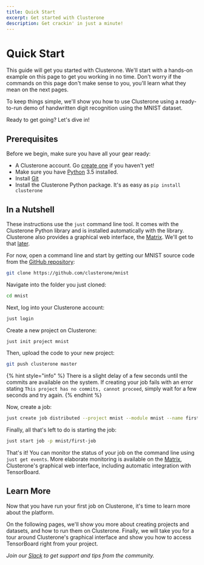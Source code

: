 ```yaml
---
title: Quick Start
excerpt: Get started with Clusterone
description: Get crackin' in just a minute!
---
```


# Quick Start

This guide will get you started with Clusterone. We'll start with a hands-on example on this page to get you working in no time. Don't worry if the commands on this page don't make sense to you, you'll learn what they mean on the next pages.

To keep things simple, we'll show you how to use Clusterone using a ready-to-run demo of handwritten digit recognition using the MNIST dataset.

Ready to get going? Let's dive in!

## Prerequisites

Before we begin, make sure you have all your gear ready:

* A Clusterone account. Go [create one](https://www.clusterone.com) if you haven't yet!
* Make sure you have [Python](https://python.org) 3.5 installed.
* Install [Git](https://git-scm.com)
* Install the Clusterone Python package. It's as easy as `pip install clusterone`

## In a Nutshell

These instructions use the `just` command line tool. It comes with the Clusterone Python library and is installed automatically with the library. Clusterone also provides a graphical web interface, the [Matrix](https://clusterone.com/matrix). We'll get to that [later](doc:watch-your-job-progress-and-access-results).

For now, open a command line and start by getting our MNIST source code from the [GitHub repository](https://github.com/clusterone/mnist):

```bash
git clone https://github.com/clusterone/mnist
```

Navigate into the folder you just cloned:

```bash
cd mnist
```

Next, log into your Clusterone account:

```bash
just login
```

Create a new project on Clusterone:

```bash
just init project mnist
```

Then, upload the code to your new project:

```bash
git push clusterone master
```

{% hint style="info" %}
There is a slight delay of a few seconds until the commits are available on the system. If creating your job fails with an error stating `This project has no commits, cannot proceed`, simply wait for a few seconds and try again.
{% endhint %}

Now, create a job:

```bash
just create job distributed --project mnist --module mnist --name first-job --time-limit 1h
```

Finally, all that's left to do is starting the job:

```bash
just start job -p mnist/first-job
```

That's it! You can monitor the status of your job on the command line using `just get events`. More elaborate monitoring is available on the [Matrix](https://clusterone.com/matrix), Clusterone's graphical web interface, including automatic integration with TensorBoard.

## Learn More

Now that you have run your first job on Clusterone, it's time to learn more about the platform.

On the following pages, we'll show you more about creating projects and datasets, and how to run them on Clusterone. Finally, we will take you for a tour around Clusterone's graphical interface and show you how to access TensorBoard right from your project.

_Join our _[_Slack_](http://slack.clusterone.com)_ to get support and tips from the community._

